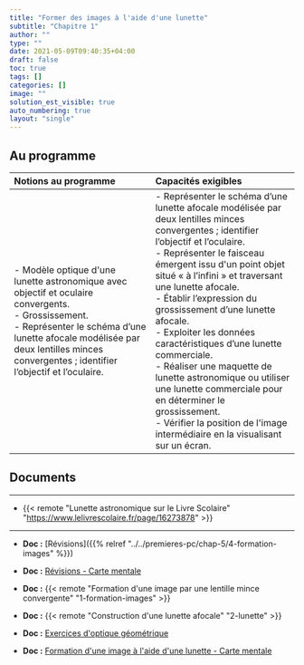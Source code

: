 ```yaml
---
title: "Former des images à l'aide d'une lunette"
subtitle: "Chapitre 1"
author: ""
type: ""
date: 2021-05-09T09:40:35+04:00
draft: false
toc: true
tags: []
categories: []
image: ""
solution_est_visible: true
auto_numbering: true
layout: "single"
---
```


## Au programme

| Notions au programme | Capacités exigibles |
| :---- | :---- |
| - Modèle optique d'une lunette astronomique avec objectif et oculaire convergents.<br />- Grossissement.<br />- Représenter le schéma d’une lunette afocale modélisée par deux lentilles minces convergentes ; identifier l’objectif et l’oculaire. | - Représenter le schéma d’une lunette afocale modélisée par deux lentilles minces convergentes ; identifier l’objectif et l’oculaire.<br />- Représenter le faisceau émergent issu d'un point objet situé « à l’infini » et traversant une lunette afocale.<br />- Établir l’expression du grossissement d’une lunette afocale.<br />- Exploiter les données caractéristiques d’une lunette commerciale.<br />- Réaliser une maquette de lunette astronomique ou utiliser une lunette commerciale pour en déterminer le grossissement.<br />- Vérifier la position de l'image intermédiaire en la visualisant sur un écran. |

## Documents

----

- {{< remote "Lunette astronomique sur le Livre Scolaire" "https://www.lelivrescolaire.fr/page/16273878" >}}

----

<!--
- **Chapitre 1,1 :** {{< remote "Cours" "https://www.icloud.com/keynote/0c26OAX1gOKDcglzaaff0TrKw#Optique" >}}
-->

- **Doc :** [Révisions]({{% relref "../../premieres-pc/chap-5/4-formation-images" %}})

- **Doc :** [Révisions - Carte mentale](/terminales-pc/chap-19/chap-19-1/optique-geometrique-carte-mentale.svg)

- **Doc :** {{< remote "Formation d'une image par une lentille mince convergente" "1-formation-images" >}}

- **Doc :** {{< remote "Construction d'une lunette afocale" "2-lunette" >}}

- **Doc :** <a href="/terminales-pc/chap-19/chap-19-2/chap-19-2.html">Exercices d'optique géométrique</a>

- **Doc :** [Formation d'une image à l'aide d'une lunette - Carte mentale](/terminales-pc/chap-19/lunette-carte-mentale.svg)
